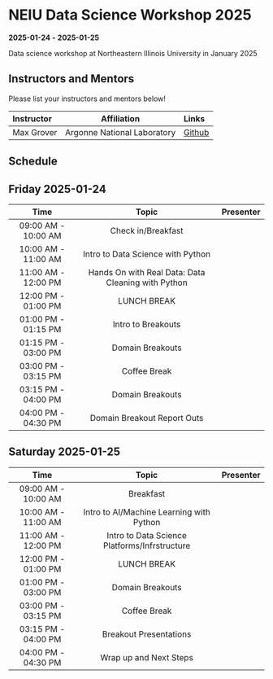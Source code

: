 # NEIU Data Science Workshop 2025

**2025-01-24**  **-** **2025-01-25** 

Data science workshop at Northeastern Illinois University in January 2025


## Instructors and Mentors

Please list your instructors and mentors below!

| Instructor | Affiliation | Links |
| :------- | ------- |:------- |
| Max Grover | Argonne National Laboratory | [Github](https://github.com/mgrover1) |

## Schedule

## Friday 2025-01-24

| Time                | Topic                                                    | Presenter        |
| :---:               |    :----:                                                |    :---:         |
| 09:00 AM - 10:00 AM | Check in/Breakfast                                       |                  |
| 10:00 AM - 11:00 AM | Intro to Data Science with Python                        |                  |
| 11:00 AM - 12:00 PM | Hands On with Real Data: Data Cleaning with Python       |                  |
| 12:00 PM - 01:00 PM | LUNCH BREAK                                              |                  |
| 01:00 PM - 01:15 PM | Intro to Breakouts                                       |                  |
| 01:15 PM - 03:00 PM | Domain Breakouts                                         |                  |
| 03:00 PM - 03:15 PM | Coffee Break                                             |                  |
| 03:15 PM - 04:00 PM | Domain Breakouts                                         |                  |
| 04:00 PM - 04:30 PM | Domain Breakout Report Outs                              |                  |

## Saturday 2025-01-25

| Time                | Topic                                                    | Presenter        |
| :---:               |    :----:                                                |    :---:         |
| 09:00 AM - 10:00 AM | Breakfast                                                |                  |
| 10:00 AM - 11:00 AM | Intro to AI/Machine Learning with Python                 |                  |
| 11:00 AM - 12:00 PM | Intro to Data Science Platforms/Infrstructure            |                  |
| 12:00 PM - 01:00 PM | LUNCH BREAK                                              |                  |
| 01:00 PM - 03:00 PM | Domain Breakouts                                         |                  |
| 03:00 PM - 03:15 PM | Coffee Break                                             |                  |
| 03:15 PM - 04:00 PM | Breakout Presentations                                   |                  |
| 04:00 PM - 04:30 PM | Wrap up and Next Steps                                   |                  |

